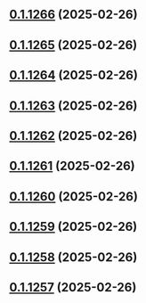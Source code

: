 ## [0.1.1266](https://github.com/binary-braids/terraform-oracle/compare/v0.1.1265...v0.1.1266) (2025-02-26)



## [0.1.1265](https://github.com/binary-braids/terraform-oracle/compare/v0.1.1264...v0.1.1265) (2025-02-26)



## [0.1.1264](https://github.com/binary-braids/terraform-oracle/compare/v0.1.1263...v0.1.1264) (2025-02-26)



## [0.1.1263](https://github.com/binary-braids/terraform-oracle/compare/v0.1.1262...v0.1.1263) (2025-02-26)



## [0.1.1262](https://github.com/binary-braids/terraform-oracle/compare/v0.1.1261...v0.1.1262) (2025-02-26)



## [0.1.1261](https://github.com/binary-braids/terraform-oracle/compare/v0.1.1260...v0.1.1261) (2025-02-26)



## [0.1.1260](https://github.com/binary-braids/terraform-oracle/compare/v0.1.1259...v0.1.1260) (2025-02-26)



## [0.1.1259](https://github.com/binary-braids/terraform-oracle/compare/v0.1.1258...v0.1.1259) (2025-02-26)



## [0.1.1258](https://github.com/binary-braids/terraform-oracle/compare/v0.1.1257...v0.1.1258) (2025-02-26)



## [0.1.1257](https://github.com/binary-braids/terraform-oracle/compare/v0.1.1256...v0.1.1257) (2025-02-26)



